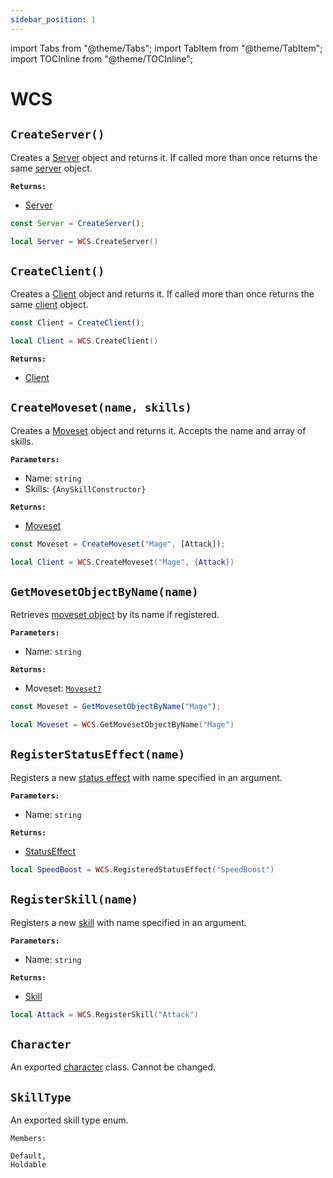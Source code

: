 ```yaml
---
sidebar_position: 1
---
```


import Tabs from "@theme/Tabs";
import TabItem from "@theme/TabItem";
import TOCInline from "@theme/TOCInline";

# WCS

<TOCInline toc={toc} />

## `CreateServer()`
Creates a [Server](./server.md) object and returns it.
If called more than once returns the same [server](./server.md) object.

**`Returns:`**
* [Server](./server.md)

<Tabs groupId="languages">
<TabItem value="TypeScript" default>

```ts
const Server = CreateServer();
```

</TabItem>
<TabItem value="Luau">

```lua
local Server = WCS.CreateServer()
```

</TabItem>
</Tabs>

## `CreateClient()`
Creates a [Client](./client.md) object and returns it.
If called more than once returns the same [client](./client.md) object.

<Tabs groupId="languages">
<TabItem value="TypeScript" default>

```ts
const Client = CreateClient();
```

</TabItem>
<TabItem value="Luau">

```lua
local Client = WCS.CreateClient()
```

</TabItem>
</Tabs>

**`Returns:`**
* [Client](./client.md)

## `CreateMoveset(name, skills)`
Creates a [Moveset](./moveset.md) object and returns it.
Accepts the name and array of skills.

**`Parameters:`**
* Name: `string`
* Skills: ```{AnySkillConstructor}```

**`Returns:`**
* [Moveset](./moveset.md)

<Tabs groupId="languages">
<TabItem value="TypeScript" default>

```ts
const Moveset = CreateMoveset("Mage", [Attack]);
```

</TabItem>
<TabItem value="Luau">

```lua
local Client = WCS.CreateMoveset("Mage", {Attack})
```

</TabItem>
</Tabs>

## `GetMovesetObjectByName(name)`
Retrieves [moveset object](./moveset.md) by its name if registered.

**`Parameters:`**
* Name: `string`

**`Returns:`**
* Moveset: [`Moveset?`](./moveset.md)

<Tabs groupId="languages">
<TabItem value="TypeScript" default>

```ts
const Moveset = GetMovesetObjectByName("Mage");
```

</TabItem>
<TabItem value="Luau">

```lua
local Moveset = WCS.GetMovesetObjectByName("Mage")
```

</TabItem>
</Tabs>

## `RegisterStatusEffect(name)`
Registers a new [status effect](./statusEffect.md) with name specified in an argument.

**`Parameters:`**
* Name: `string`

**`Returns:`**
* [StatusEffect](./statusEffect.md)

```lua
local SpeedBoost = WCS.RegisteredStatusEffect("SpeedBoost")
```

## `RegisterSkill(name)`
Registers a new [skill](./skill.md) with name specified in an argument.

**`Parameters:`**
* Name: `string`

**`Returns:`**
* [Skill](./skill.md)

```lua
local Attack = WCS.RegisterSkill("Attack")
```

## `Character`
An exported [character](./character.md) class. Cannot be changed.

## `SkillType`
An exported skill type enum.


`Members:`
```
Default,
Holdable
```
